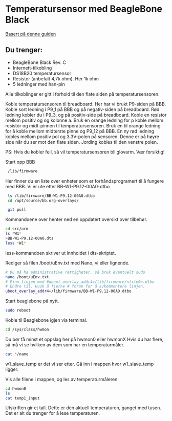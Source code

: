 # Temperatursensor med BeagleBone Black

[Basert på denne guiden](https://elinux.org/EBC_Exercise_31_Dallas_1-Wire)

## Du trenger:
 - BeagleBone Black Rev. C
 - Internett-tilkobling
 - DS18B20 temperatursensor
 - Resistor (anbefalt 4,7k ohm). Her 1k ohm
 - 5 ledninger med han-pin

Alle tilkoblinger er gitt i forhold til den flate siden på temperatursensoren.

Koble temperatursensoren til breadboard. Her har vi brukt P9-siden på BBB. Koble sort ledning i P9_1 på BBB og på negativ-siden på breadboard. Rød ledning kobler du i P9_3, og på positiv-side på breadboard. Koble en resistor mellom positiv og og kolonne a. Bruk en orange ledning for p koble mellom resistor og midt-pinnen til temperatursensoren. Bruk en til orange ledning for å koble mellom midterste pinne og P9_12 på BBB. En ny rød ledning kobles mellom positiv pol og 3.3V-polen på sensoren. Denne er på høyre side når du ser mot den flate siden.
Jording kobles til den venstre polen.

PS: Hvis du kobler feil, så vil temperatursensoren bli glovarm. Vær forsiktig!

Start opp BBB
```sh
 /lib/firmware
```
 Her finner du en liste over enheter som er forhåndsprogramert til å fungere med BBB. Vi er ute etter BB-W1-P9.12-00A0-dtbo

```sh
 ls /lib/firmware/BB-W1-P9.12-00A0.dtbo
 cd /opt/source/bb.org-overlays/

 git pull
```
Kommandoene over henter ned en oppdatert oversikt over tilbehør.

```sh
cd src/arm
ls *W1*
>BB-W1-P9.12-00A0.dts
less *W1*
```
less-kommandoen skriver ut innholdet i dts-skriptet.

Rediger så filen /boot/uEnv.txt med Nano, vi eller lignende.
```sh
# Du må ha administrative rettigheter, så bruk eventuelt sudo
nano /boot/uEnv.txt
# Finn linjen med #uboot_overlay_addr4=/lib/firmware/<file0>.dtbo
# Endre til. Husk å fjerne # foran for å avkommentere linjen.
uboot_overlay_addr4=/lib/firmware/BB-W1-P9.12-00A0.dtbo
```

Start beaglebone på nytt.
```sh
sudo reboot
```

Koble til Beaglebone igjen via terminal.
```sh
cd /sys/class/hwmon
```
Du bør få minst et oppslag her på hwmon0 eller hwmonX
Hvis du har flere, så må vi se hvilken av dem som har en temperaturmåler.
```sh
cat */name 
```
w1_slave_temp er det vi ser etter.
Gå inn i mappen hvor w1_slave_temp ligger.

Vis alle filene i mappen, og les av temperaturmåleren.
```sh 
cd hwmon0
ls
cat temp1_input
```

Utskriften gir et tall. Dette er den aktuell temperaturen, ganget med tusen.
Det er alt du trenger for å lese temperaturen. 
